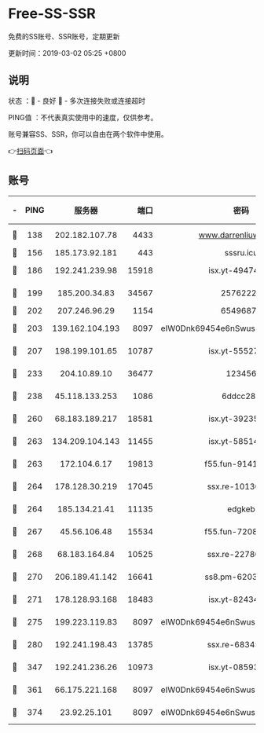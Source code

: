 # Free-SS-SSR

免费的SS账号、SSR账号，定期更新

更新时间：2019-03-02 05:25 +0800

## 说明

状态     ：🙂 - 良好 🙁 - 多次连接失败或连接超时

PING值   ：不代表真实使用中的速度，仅供参考。

账号兼容SS、SSR，你可以自由在两个软件中使用。

👉[扫码页面](https://liesauer.github.io/free-ss-ssr.github.io/)👈

## 账号

|-|PING|服务器|端口|密码|加密方式|区域|
|:----:|:----:|:-----:|-----:|:----:|:----:|:----:|
|🙂|138|202.182.107.78|4433|www.darrenliuwei.com|aes-256-cfb|JP|
|🙂|156|185.173.92.181|443|sssru.icu|rc4-md5|RU|
|🙂|186|192.241.239.98|15918|isx.yt-49474525|aes-256-cfb|US|
|🙂|199|185.200.34.83|34567|25762225|aes-256-cfb|US|
|🙂|202|207.246.96.29|1154|65496879|chacha20|US|
|🙂|203|139.162.104.193|8097|eIW0Dnk69454e6nSwuspv9DmS201tQ0D|aes-256-cfb|JP|
|🙂|207|198.199.101.65|10787|isx.yt-55527234|aes-256-cfb|US|
|🙂|233|204.10.89.10|36477|123456|aes-256-cfb|US|
|🙂|238|45.118.133.253|1086|6ddcc286|aes-256-cfb|SG|
|🙂|260|68.183.189.217|18581|isx.yt-39235450|aes-256-cfb|SG|
|🙂|263|134.209.104.143|11455|isx.yt-58514874|aes-256-cfb|SG|
|🙂|263|172.104.6.17|19813|f55.fun-91414761|aes-256-cfb|US|
|🙂|264|178.128.30.219|17045|ssx.re-10130614|aes-256-cfb|SG|
|🙂|264|185.134.21.41|11135|edgkeb|aes-256-cfb|GB|
|🙂|267|45.56.106.48|15534|f55.fun-72089775|aes-256-cfb|US|
|🙂|268|68.183.164.84|10525|ssx.re-22780644|aes-256-cfb|US|
|🙂|270|206.189.41.142|16641|ss8.pm-62032966|aes-256-cfb|SG|
|🙂|271|178.128.93.168|18483|isx.yt-82434305|aes-256-cfb|SG|
|🙂|275|199.223.119.83|8097|eIW0Dnk69454e6nSwuspv9DmS201tQ0D|aes-256-cfb|US|
|🙂|280|192.241.198.43|13785|ssx.re-68345510|aes-256-cfb|US|
|🙂|347|192.241.236.26|10973|isx.yt-08593579|aes-256-cfb|US|
|🙂|361|66.175.221.168|8097|eIW0Dnk69454e6nSwuspv9DmS201tQ0D|aes-256-cfb|US|
|🙂|374|23.92.25.101|8097|eIW0Dnk69454e6nSwuspv9DmS201tQ0D|aes-256-cfb|US|
